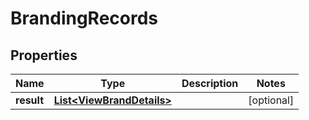 

# BrandingRecords


## Properties

| Name | Type | Description | Notes |
|------------ | ------------- | ------------- | -------------|
|**result** | [**List&lt;ViewBrandDetails&gt;**](ViewBrandDetails.md) |  |  [optional] |



